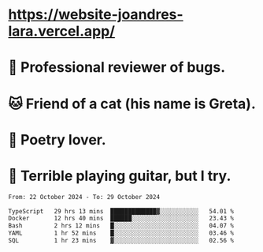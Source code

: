 # https://website-joandres-lara.vercel.app/
# 🐛 Professional reviewer of bugs.
# 🐱 Friend of a cat (his name is Greta).
# 📜 Poetry lover.
# 🎸 Terrible playing guitar, but I try.

<!--START_SECTION:waka-->

```txt
From: 22 October 2024 - To: 29 October 2024

TypeScript   29 hrs 13 mins  █████████████▓░░░░░░░░░░░   54.01 %
Docker       12 hrs 40 mins  ██████░░░░░░░░░░░░░░░░░░░   23.43 %
Bash         2 hrs 12 mins   █░░░░░░░░░░░░░░░░░░░░░░░░   04.07 %
YAML         1 hr 52 mins    █░░░░░░░░░░░░░░░░░░░░░░░░   03.46 %
SQL          1 hr 23 mins    ▓░░░░░░░░░░░░░░░░░░░░░░░░   02.56 %
```

<!--END_SECTION:waka-->

